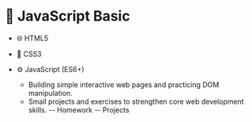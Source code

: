 # 📁 JavaScript Basic

- 🌐 HTML5  
- 🎨 CSS3  
- ⚙️ JavaScript (ES6+)

  - Building simple interactive web pages and practicing DOM manipulation.  
  - Small projects and exercises to strengthen core web development skills.
--  Homework
--  Projects
